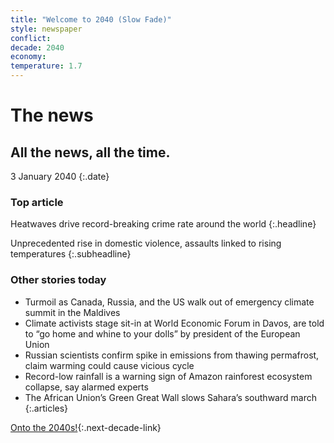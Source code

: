 ```yaml
---
title: "Welcome to 2040 (Slow Fade)"
style: newspaper
conflict: 
decade: 2040
economy: 
temperature: 1.7
---
```


# The news

## All the news, all the time.

3 January 2040
{:.date}

### Top article

Heatwaves drive record-breaking crime rate around the world
{:.headline}

Unprecedented rise in domestic violence, assaults linked to rising temperatures
{:.subheadline}

### Other stories today

- Turmoil as Canada, Russia, and the US walk out of emergency climate summit in the Maldives
- Climate activists stage sit-in at World Economic Forum in Davos, are told to “go home and whine to your dolls” by president of the European Union
- Russian scientists confirm spike in emissions from thawing permafrost, claim warming could cause vicious cycle
- Record-low rainfall is a warning sign of Amazon rainforest ecosystem collapse, say alarmed experts
- The African Union’s Green Great Wall slows Sahara’s southward march
{:.articles}

[Onto the 2040s!](chapter_refugee-crisis-and-slow-fade-world.html){:.next-decade-link}
